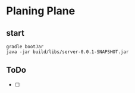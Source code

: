 # Planing Plane

## start

```
gradle bootJar
java -jar build/libs/server-0.0.1-SNAPSHOT.jar 
```

## ToDo

- [ ]
